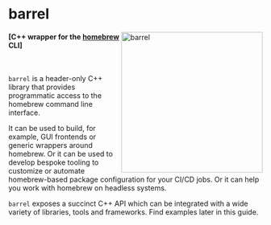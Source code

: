 # barrel

<img alt="barrel" align="right"
     src="https://user-images.githubusercontent.com/29029116/177249265-bb4f6127-5b4d-4e84-95e7-1e4ee46dc27b.png" width="280"/>

#### [C++ wrapper for the [homebrew](brew.sh) CLI]

&nbsp;

`barrel` is a header-only C++ library that provides programmatic access to the homebrew command line interface.

It can be used to build, for example, GUI frontends or generic wrappers around homebrew. Or it can be used to develop bespoke tooling to customize or automate homebrew-based package configuration for your CI/CD jobs. Or it can help you work with homebrew on headless systems.

`barrel` exposes a succinct C++ API which can be integrated with a wide variety of libraries, tools and frameworks. Find examples later in this guide.
